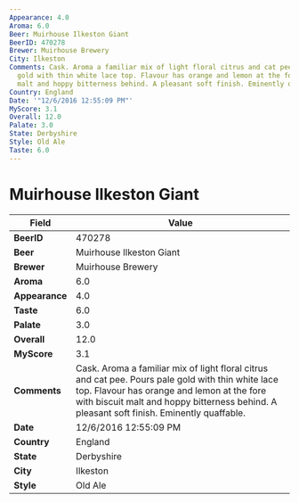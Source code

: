 ```yaml
---
Appearance: 4.0
Aroma: 6.0
Beer: Muirhouse Ilkeston Giant
BeerID: 470278
Brewer: Muirhouse Brewery
City: Ilkeston
Comments: Cask. Aroma a familiar mix of light floral citrus and cat pee. Pours pale
  gold with thin white lace top. Flavour has orange and lemon at the fore with biscuit
  malt and hoppy bitterness behind. A pleasant soft finish. Eminently quaffable.
Country: England
Date: '"12/6/2016 12:55:09 PM"'
MyScore: 3.1
Overall: 12.0
Palate: 3.0
State: Derbyshire
Style: Old Ale
Taste: 6.0
---
```


# Muirhouse Ilkeston Giant

| Field         | Value |
|---------------|-------|
| **BeerID** | 470278 |
| **Beer** | Muirhouse Ilkeston Giant |
| **Brewer** | Muirhouse Brewery |
| **Aroma** | 6.0 |
| **Appearance** | 4.0 |
| **Taste** | 6.0 |
| **Palate** | 3.0 |
| **Overall** | 12.0 |
| **MyScore** | 3.1 |
| **Comments** | Cask. Aroma a familiar mix of light floral citrus and cat pee. Pours pale gold with thin white lace top. Flavour has orange and lemon at the fore with biscuit malt and hoppy bitterness behind. A pleasant soft finish. Eminently quaffable. |
| **Date** | 12/6/2016 12:55:09 PM |
| **Country** | England |
| **State** | Derbyshire |
| **City** | Ilkeston |
| **Style** | Old Ale |
